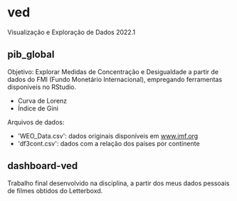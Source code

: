 # ved
Visualização e Exploração de Dados 2022.1

pib_global
-----------------------
Objetivo: Explorar Medidas de Concentração e Desigualdade a partir de dados do FMI (Fundo Monetário Internacional), empregando ferramentas disponíveis no RStudio.
  - Curva de Lorenz
  - Índice de Gini
  
Arquivos de dados: 
  - 'WEO_Data.csv': dados originais disponíveis em www.imf.org
  - 'df3cont.csv': dados com a relação dos países por continente

dashboard-ved
-----------------------
Trabalho final desenvolvido na disciplina, a partir dos meus dados pessoais de filmes obtidos do Letterboxd.
